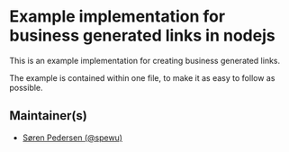 # Example implementation for business generated links in nodejs
This is an example implementation for creating business generated links.

The example is contained within one file, to make it as easy to follow as possible.

## Maintainer(s)

- [Søren Pedersen (@spewu)](https://github.com/spewu)
